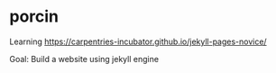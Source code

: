 # porcin
Learning https://carpentries-incubator.github.io/jekyll-pages-novice/

Goal: Build a website using jekyll engine